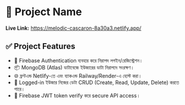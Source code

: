 # 🎯 Project Name

**Live Link:** https://melodic-cascaron-8a30a3.netlify.app/

## ✅ Project Features

- 🔐 Firebase Authentication ব্যবহার করে নিরাপদ লগইন/রেজিস্ট্রেশন।
- 📦 MongoDB (Atlas) ডাটাবেজে ইউজারের ডাটা নিরাপদে সংরক্ষণ।
- 🌐 ফ্রন্টএন্ড Netlify-তে এবং ব্যাকএন্ড Railway/Render-এ হোস্ট করা।
- 👤 Logged-in ইউজার নিজের ডেটা CRUD (Create, Read, Update, Delete) করতে পারে।
- 🔄 Firebase JWT token verify করে secure API access।
